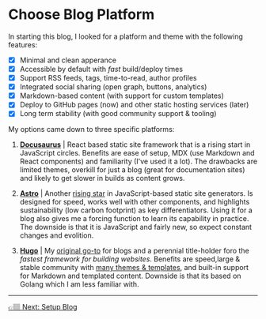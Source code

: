 # Choose Blog Platform

In starting this blog, I looked for a platform and theme with the following features:

- [X] Minimal and clean apperance
- [X] Accessible by default with _fast_ build/deploy times
- [X] Support RSS feeds, tags, time-to-read, author profiles
- [X] Integrated social sharing (open graph, buttons, analytics)
- [X] Markdown-based content (with support for custom templates)
- [X] Deploy to GitHub pages (now) and other static hosting services (later)
- [X] Long term stability (with good community support & tooling)

My options came down to three specific platforms:
 1. **[Docusaurus](https://docusaurus.io)** |  React based static site framework that is a rising start in JavaScript circles. Benefits are ease of setup, MDX (use Markdown and React components) and familiarity (I've used it a lot). The drawbacks are limited themes, overkill for just a blog (great for documentation sites) and likely to get slower in builds as content grows.
 2. **[Astro](https://docusaurus.io)** | Another [rising star](https://risingstars.js.org/2022/en#section-ssg) in JavaScript-based static site generators. Is designed for speed, works well with other components, and highlights sustainability (low carbon footprint) as key differentiators. Using it for a blog also gives me a forcing function to learn its capability in practice. The downside is that it is JavaScript and fairly new, so expect constant changes and evolition.

 3. **[Hugo](https://gohugo.io)** | My [original go-to](https://nitya.github.io/learn-playwright/) for blogs and a perennial title-holder foro the _fastest framework for building websites_. Benefits are speed,large & stable community with [many themes & templates](https://themes.gohugo.io/), and built-in support for Markdown and templated content. Downside is that its based on Golang which I am less familiar with.

---

[👉🏽 Next: Setup Blog](./01-setup.md) 
